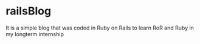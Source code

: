 railsBlog
=========

It is a simple blog that was coded in Ruby on Rails to learn RoR and Ruby in my longterm internship
